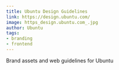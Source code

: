 ```yaml
---
title: Ubuntu Design Guidelines
link: https://design.ubuntu.com/
image: https_design.ubuntu.com_.jpg
author: Ubuntu
tags:
- branding
- frontend
---
```


Brand assets and web guidelines for Ubuntu
